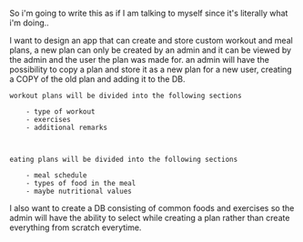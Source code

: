 So i'm going to write this as if I am talking to myself since it's literally what i'm doing..

I want to design an app that can create and store custom workout and meal plans, a new plan can only be created by an admin and it can be viewed by the admin and the user the plan was made for.
an admin will have the possibility to copy a plan and store it as a new plan for a new user, creating a COPY of the old plan and adding it to the DB.

    workout plans will be divided into the following sections
    
        - type of workout
        - exercises
        - additional remarks
    


    eating plans will be divided into the following sections

        - meal schedule
        - types of food in the meal
        - maybe nutritional values


I also want to create a DB consisting of common foods and exercises so the admin will have the ability to select while creating a plan rather than create everything from scratch everytime.


    